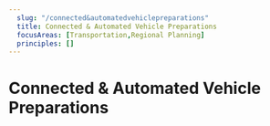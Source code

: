 ```yaml
---
  slug: "/connected&automatedvehiclepreparations"
  title: Connected & Automated Vehicle Preparations
  focusAreas: [Transportation,Regional Planning]
  principles: []
---
```

# Connected & Automated Vehicle Preparations